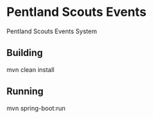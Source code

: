 # Pentland Scouts Events
Pentland Scouts Events System

## Building
mvn clean install 

## Running

mvn spring-boot:run
